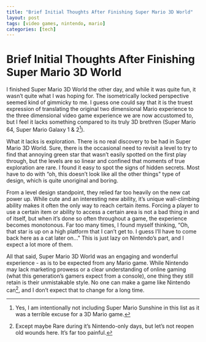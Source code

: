 ```yaml
---
title: "Brief Initial Thoughts After Finishing Super Mario 3D World"
layout: post
tags: [video games, nintendo, mario]
categories: [tech]
---
```


# Brief Initial Thoughts After Finishing Super Mario 3D World

I finished Super Mario 3D World the other day, and while it was quite fun, it wasn’t quite what I was hoping for.
The isometrically locked perspective seemed kind of gimmicky to me. I guess one could say that it is the truest expression of translating the original two dimensional Mario experience to the three dimensional video game experience we are now accustomed to, but I feel it lacks something compared to its truly 3D brethren (Super Mario 64, Super Mario Galaxy 1 & 2[^1]).

What it lacks is exploration. There is no real discovery to be had in Super Mario 3D World. Sure, there is the occasional need to revisit a level to try to find that annoying green star that wasn’t easily spotted on the first play through, but the levels are so linear and confined that moments of true exploration are rare. I found it easy to spot the signs of hidden secrets. Most have to do with “oh, this doesn’t look like all the other things" type of design, which is quite unoriginal and boring.

From a level design standpoint, they relied far too heavily on the new cat power up. While cute and an interesting new ability, it’s unique wall-climbing ability makes it often the only way to reach certain items. Forcing a player to use a certain item or ability to access a certain area is not a bad thing in and of itself, but when it’s done so often throughout a game, the experience becomes monotonous. Far too many times, I found myself thinking, “Oh, that star is up on a high platform that I can’t get to. I guess I’ll have to come back here as a cat later on…" This is just lazy on Nintendo’s part, and I expect a lot more of them.

All that said, Super Mario 3D World was an engaging and wonderful experience - as is to be expected from any Mario game. While Nintendo may lack marketing prowess or a clear understanding of online gaming (what this generation’s gamers expect from a console), one thing they still retain is their unmistakable style. No one can make a game like Nintendo can[^2], and I don’t expect that to change for a long time.

[^1]: Yes, I am intentionally not including Super Mario Sunshine in this list as it was a terrible excuse for a 3D Mario game.
[^2]: Except maybe Rare during it’s Nintendo-only days, but let’s not reopen old wounds here. It’s far too painful.
